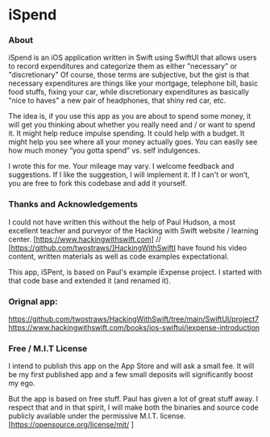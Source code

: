 # iSpend

### About
iSpend is an iOS application written in Swift using SwiftUI that allows users to record expenditures and categorize them as either "necessary" or "discretionary"
Of course, those terms are subjective, but the gist is that necessary expenditures are things like your mortgage, telephone bill, basic food stuffs, fixing your car, while discretionary expenditures as basically "nice to haves" a new pair of headphones, that shiny red car, etc. 

The idea is, if you use this app as you are about to spend some money, it will get you thinking about whether you really need and / or want to spend it. It might help reduce impulse spending. It could help with a budget. It might help you see where all your money actually goes. You can easily see how much money “you gotta spend” vs. self indulgences. 

I wrote this for me. Your mileage may vary. I welcome feedback and suggestions. If I like the suggestion, I will implement it. If I can't or won’t, you are free to fork this codebase and add it yourself. 

### Thanks and Acknowledgements 
I could not have written this without the help of Paul Hudson, a most excellent teacher and purveyor of the Hacking with Swift website / learning center. 
[https://www.hackingwithswift.com] // [https://github.com/twostraws/]HackingWithSwiftI have found his video content, written materials as well as code examples expectational.  

This app, iSPent, is based on Paul's example iExpense  project. I started with that code base and extended it (and renamed it). 

### Orignal app: 
https://github.com/twostraws/HackingWithSwift/tree/main/SwiftUI/project7
https://www.hackingwithswift.com/books/ios-swiftui/iexpense-introduction

### Free / M.I.T License 
I intend to publish this app on the App Store and will ask a small fee. It will be my first published app and a few small deposits will significantly boost my ego.

But the app is based on free stuff. Paul has given a lot of great stuff away. I respect that and in that spirit, I will make both the binaries and source code publicly available under the permissive M.I.T. license. 
[https://opensource.org/license/mit/ ]


